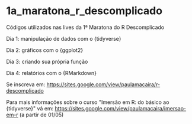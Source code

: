 # 1a_maratona_r_descomplicado
Códigos utilizados nas lives da 1ª Maratona do R Descomplicado

Dia 1: manipulação de dados com o {tidyverse}

Dia 2: gráficos com o {ggplot2}

Dia 3: criando sua própria função

Dia 4: relatórios com o {RMarkdown}

Se inscreva em: https://sites.google.com/view/paulamacaira/r-descomplicado

Para mais informações sobre o curso "Imersão em R: do básico ao {tidyverse}" vá em: https://sites.google.com/view/paulamacaira/imersao-em-r (a partir de 01/05)
